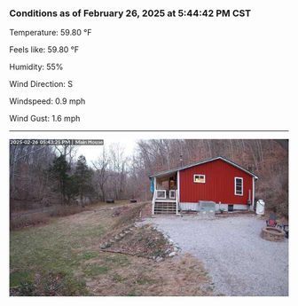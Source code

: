 ### Conditions as of February 26, 2025 at 5:44:42 PM CST 

Temperature: 59.80 &deg;F

Feels like: 59.80 &deg;F

Humidity: 55%

Wind Direction: S

Windspeed: 0.9 mph

Wind Gust: 1.6 mph

---

<img src="./images/latest.jpeg"/>

